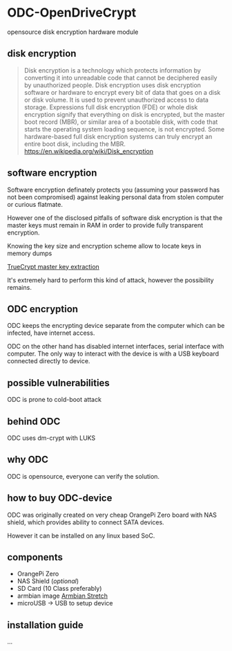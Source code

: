 # ODC-OpenDriveCrypt
opensource disk encryption hardware module

## disk encryption
> Disk encryption is a technology which protects information by converting it into unreadable code that cannot be deciphered easily by unauthorized people. Disk encryption uses disk encryption software or hardware to encrypt every bit of data that goes on a disk or disk volume. It is used to prevent unauthorized access to data storage.
Expressions full disk encryption (FDE) or whole disk encryption signify that everything on disk is encrypted, but the master boot record (MBR), or similar area of a bootable disk, with code that starts the operating system loading sequence, is not encrypted. Some hardware-based full disk encryption systems can truly encrypt an entire boot disk, including the MBR.
> https://en.wikipedia.org/wiki/Disk_encryption

## software encryption
Software encryption definately protects you (assuming your password has not been compromised) against leaking personal data from stolen computer or curious flatmate.

However one of the disclosed pitfalls of software disk encryption is that the master keys must remain in RAM in order to provide fully transparent encryption.

Knowing the key size and encryption scheme allow to locate keys in memory dumps

[TrueCrypt master key extraction](https://volatility-labs.blogspot.com/2014/01/truecrypt-master-key-extraction-and.html)

It's extremely hard to perform this kind of attack, however the possibility remains.

## ODC encryption
ODC keeps the encrypting device separate from the computer which can be infected, have internet access.

ODC on the other hand has disabled internet interfaces, serial interface with computer. The only way to interact with the device is with a USB keyboard connected directly to device.

## possible vulnerabilities
ODC is prone to cold-boot attack

## behind ODC
ODC uses dm-crypt with LUKS

## why ODC
ODC is opensource, everyone can verify the solution. 

## how to buy ODC-device
ODC was originally created on very cheap OrangePi Zero board with NAS shield, which provides ability to connect SATA devices. 

However it can be installed on any linux based SoC.

## components
* OrangePi Zero
* NAS Shield (*optional*)
* SD Card (10 Class preferably)
* armbian image [Armbian Stretch](https://www.armbian.com/orange-pi-zero/)
* microUSB -> USB to setup device

## installation guide
...
